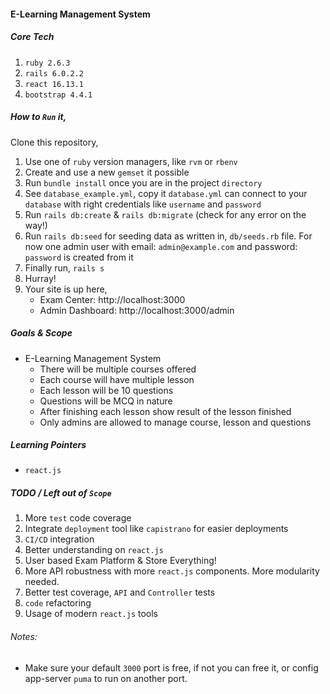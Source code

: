 #### E-Learning Management System

##### Core Tech

1. `ruby 2.6.3`
2. `rails 6.0.2.2`
3. `react 16.13.1`
4. `bootstrap 4.4.1`

##### How to `Run` it,

Clone this repository,
1. Use one of `ruby` version managers, like `rvm` or `rbenv` 
2. Create and use a new `gemset` it possible
3. Run `bundle install` once you are in the project `directory`
4. See `database_example.yml`, copy it `database.yml` can connect to your `database` with right credentials like `username` and `password`
5. Run `rails db:create` & `rails db:migrate` (check for any error on the way!)
6. Run `rails db:seed` for seeding data as written in, `db/seeds.rb` file. For now one admin user with email: `admin@example.com` and password: `password` is created from it
7. Finally run, `rails s`
8. Hurray!
9. Your site is up here, 
    * Exam Center: http://localhost:3000
    * Admin Dashboard: http://localhost:3000/admin

##### Goals & Scope

- E-Learning Management System
    - There will be multiple courses offered
    - Each course will have multiple lesson
    - Each lesson will be 10 questions
    - Questions will be MCQ in nature
    - After finishing each lesson show result of the lesson finished
    - Only admins are allowed to manage course, lesson and questions

##### Learning Pointers

- `react.js`

##### TODO / Left out of `Scope`

1. More `test` code coverage
2. Integrate `deployment` tool like `capistrano` for easier deployments
3. `CI/CD` integration
4. Better understanding on `react.js`
5. User based Exam Platform & Store Everything!
6. More API robustness with more `react.js` components. More modularity needed.
7. Better test coverage, `API` and `Controller` tests
8. `code` refactoring
9. Usage of modern `react.js` tools

###### Notes:
* Make sure your default `3000` port is free, if not you can free it, or config app-server `puma` to run on another port.
